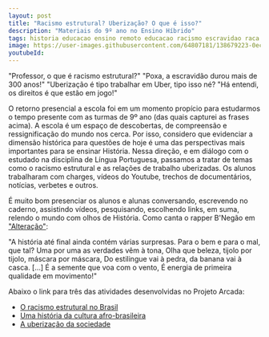 ```yaml
---
layout: post
title: "Racismo estrutural? Uberização? O que é isso?"
description: "Materiais do 9º ano no Ensino Híbrido"
tags: historia educacao ensino remoto educacao racismo escravidao raca racismo hibrido escola negro
image: https://user-images.githubusercontent.com/64807181/138679223-0ecc3864-0ade-4145-808b-51890e059751.png 
youtubeId: 
---
```


"Professor, o que é racismo estrutural?"
"Poxa, a escravidão durou mais de 300 anos!"
"Uberização é tipo trabalhar em Uber, tipo isso né?
"Há entendi, os direitos é que estão em jogo!"

O retorno presencial a escola foi em um momento propício para estudarmos o tempo presente com as turmas de 9º ano (das quais capturei as frases acima). A escola é um espaço de descobertas, de compreensão e ressignificação do mundo nos cerca. Por isso, considero que evidenciar a dimensão histórica para questões de hoje é uma das perspectivas mais importantes para se ensinar História. Nessa direção, e em diálogo com o estudado na disciplina de Língua Portuguesa, passamos a tratar de temas como o racismo estrutural e as relações de trabalho uberizadas. Os alunos trabalharam com charges, vídeos do Youtube, trechos de documentários, notícias, verbetes e outros. 

É muito bom presenciar os alunos e alunas conversando, escrevendo no caderno, assistindo vídeos, pesquisando, escolhendo links, em suma, relendo o mundo com olhos de História. Como canta o rapper B'Negão em ["Alteração"](https://youtu.be/EmCgOADirkg?t=97):


"A história até final ainda contém várias surpresas.
Para o bem e para o mal, que tal?
Uma por uma as verdades vêm à tona,
Olha que beleza, tijolo por tijolo, máscara por máscara,
Do estilingue vai à pedra, da banana vai à casca.
[...]
É a semente que voa com o vento,
É energia de primeira qualidade em movimento!"

Abaixo o link para três das atividades desenvolvidas no Projeto Arcada:

- [O racismo estrutural no Brasil](https://0jonjo.github.io/arcada/2021/10/04/9ano-3bim-atv3.html)
- [Uma história da cultura afro-brasileira](https://0jonjo.github.io/arcada/2021/10/11/9ano-3bim-atv4.html)
- [A uberização da sociedade](https://0jonjo.github.io/arcada/2021/10/25/9ano-3bim-atv5.html)
